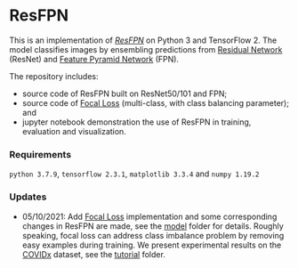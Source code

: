 # ResFPN

This is an implementation of [*ResFPN*](https://github.com/DrMMZ/ResFPN/tree/main/model) on Python 3 and TensorFlow 2. The model classifies images by ensembling predictions from [Residual Network](https://arxiv.org/abs/1512.03385) (ResNet) and [Feature Pyramid Network](https://arxiv.org/abs/1612.03144) (FPN). 

The repository includes:
* source code of ResFPN built on ResNet50/101 and FPN;
* source code of [Focal Loss](https://github.com/DrMMZ/ResFPN/blob/main/model/focal_loss.py) (multi-class, with class balancing parameter); and
* jupyter notebook demonstration the use of ResFPN in training, evaluation and visualization.

### Requirements
`python 3.7.9`, `tensorflow 2.3.1`, `matplotlib 3.3.4` and `numpy 1.19.2`

### Updates
* 05/10/2021: Add [Focal Loss](https://arxiv.org/abs/1708.02002) implementation and some corresponding changes in ResFPN are made, see the [model](https://github.com/DrMMZ/ResFPN/tree/main/model) folder for details. Roughly speaking, focal loss can address class imbalance problem by removing easy examples during training. We present experimental results on the [COVIDx](https://github.com/lindawangg/COVID-Net) dataset, see the [tutorial](https://github.com/DrMMZ/ResFPN/tree/main/tutorial) folder.
